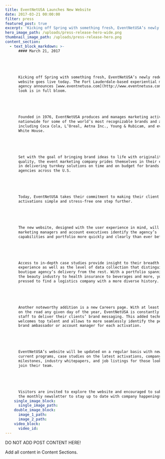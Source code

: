 ```yaml
---
title: EventNetUSA Launches New Website
date: 2017-03-21 00:00:00
filter: press
featured_post: true
excerpt: 'Kicking off Spring with something fresh, EventNetUSA’s newly redesigned website goes live today. The Fort Lauderdale-based experiential marketing agency announces www.eventnetusa.com’s new look is in full bloom.'
hero_image_path: /uploads/press-release-hero-wide.png
thumbnail_image_path: /uploads/press-release-hero.png
content_section:
  - text_block_markdown: >-
      #### March 21, 2017





      Kicking off Spring with something fresh, EventNetUSA’s newly redesigned
      website goes live today. The Fort Lauderdale-based experiential marketing
      agency announces [www.eventnetusa.com](http://www.eventnetusa.com)'s new
      look is in full bloom.





      Founded in 1976, EventNetUSA produces and manages marketing activations
      nationwide for some of the world’s most recognizable brands and agencies,
      including Coca Cola, L’Oreal, Aetna Inc., Young & Rubicam, and even the
      White House.





      Set with the goal of bringing brand ideas to life with originality and
      quality, the event marketing company prides themselves in their expertise
      in delivering turnkey solutions on time and on budget for brands and their
      agencies across the U.S.





      Today, EventNetUSA takes their commitment to making their client’s brand
      activations simple and stress-free one step further.





      The new website, designed with the user experience in mind, will help
      marketing managers and account executives identify the agency’s
      capabilities and portfolio more quickly and clearly than ever before.





      Access to in-depth case studies provide insight to their breadth of
      experience as well as the level of data collection that distinguishes this
      boutique agency’s delivery from the rest. With a portfolio spanning from
      the beauty industry to health insurance to beverages and more, you'd be
      pressed to find a logistics company with a more diverse history.





      Another noteworthy addition is a new Careers page. With at least 1 program
      on the road any given day of the year, EventNetUSA is constantly placing
      staff to deliver their clients’ brand messaging. This added technology
      welcomes top talent and allows to more seamlessly identify the perfect
      brand ambassador or account manager for each activation.





      EventNetUSA’s website will be updated on a regular basis with news of
      current programs, case studies on the latest activations, company
      milestones, industry whitepapers, and job listings for those looking to
      join their team.





      Visitors are invited to explore the website and encouraged to subscribe to
      the monthly newsletter to stay up to date with company happenings.
    single_image_block:
      single_image_path:
    double_image_block:
      image_1_path:
      image_2_path:
    video_block:
      video_id:
---
```



DO NOT ADD POST CONTENT HERE!

Add all content in Content Sections.